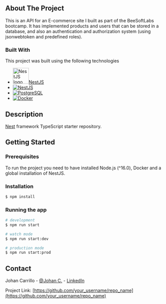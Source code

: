 <!-- ABOUT THE PROJECT -->
## About The Project
This is an API for an E-commerce site I built as part of the BeeSoftLabs bootcamp. It has implemented products and users that can be stored in a database, and also an authentication and authorization system (using jsonwebtoken and predefined roles).

### Built With
This project was built using the following technologies
* <a href="https://nestjs.com/"><img src="https://cdn.svgporn.com/logos/nestjs.svg" alt="NestJS logo" width="50"/>NestJS</a>
* [![NestJS][Nest.js]][NestJS-url]
* [![PostgreSQL][PostgreSQL]][PostgreSQL-url]
* [![Docker][Docker]][Docker-url]

## Description

[Nest](https://github.com/nestjs/nest) framework TypeScript starter repository.

## Getting Started

### Prerequisites
To run the project you need to have installed Node.js (^16.0), Docker and a global installation of NestJS.

### Installation

```bash
$ npm install
```

### Running the app

```bash
# development
$ npm run start

# watch mode
$ npm run start:dev

# production mode
$ npm run start:prod
```


## Contact

Johan Carrillo - [@Johan C.](https://twitter.com/JohanC1907) - [LinkedIn](https://www.linkedin.com/in/johan-carrillo/)

Project Link: [https://github.com/your_username/repo_name](https://github.com/your_username/repo_name)

[NestJS-url]: https://nestjs.com/
[Nest.js]: https://cdn.svgporn.com/logos/nestjs.svg
[PostgreSQL]: https://www.postgresql.org/media/img/about/press/elephant.png
[PostgreSQL-url]: https://www.postgresql.org/
[Docker]: https://www.docker.com/wp-content/uploads/2022/03/Moby-logo.png
[Docker-url]: https://www.docker.com/
